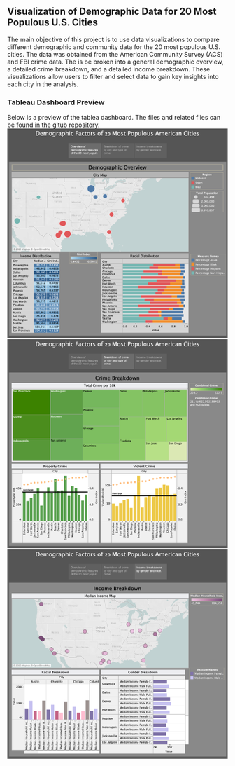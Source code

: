 ## Visualization of Demographic Data for 20 Most Populous U.S. Cities

The main objective of this project is to use data visualizations to compare different demographic and community data for the 20 most populous U.S. cities. The data was obtained from the American Community Survey (ACS) and FBI crime data. The is be broken into a general demographic overview, a detailed crime breakdown, and a detailed income breakdown. These visualizations allow users to filter and select data to gain key insights into each city in the analysis.

### Tableau Dashboard Preview

Below is a preview of the tablea dashboard. The files and related files can be found in the gitub repository.
![Image](https://github.com/tferguson14/tferguson14.github.io/blob/master/tab1.png)
![Image](https://github.com/tferguson14/tferguson14.github.io/blob/master/Tab2.png)
![Image](https://github.com/tferguson14/tferguson14.github.io/blob/master/Tab3.png)

